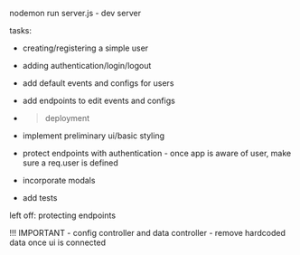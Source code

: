 nodemon run server.js - dev server

tasks:
- creating/registering a simple user
- adding authentication/login/logout
- add default events and configs for users
- add endpoints to edit events and configs

- > deployment

- implement preliminary ui/basic styling
- protect endpoints with authentication - once app is aware of user, make sure a req.user is defined
- incorporate modals
- add tests

left off: protecting endpoints



!!! IMPORTANT - config controller and data controller - remove hardcoded data once ui is connected
